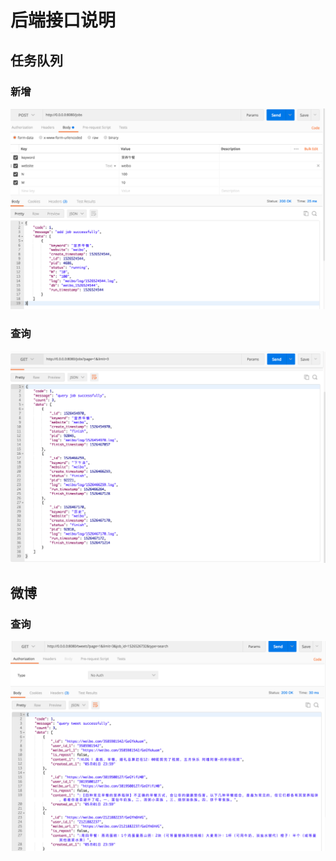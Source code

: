 # 后端接口说明

## 任务队列

### 新增

![](imgs/1.png)

### 查询

![](imgs/2.png)

## 微博

### 查询

![](imgs/3.png)
